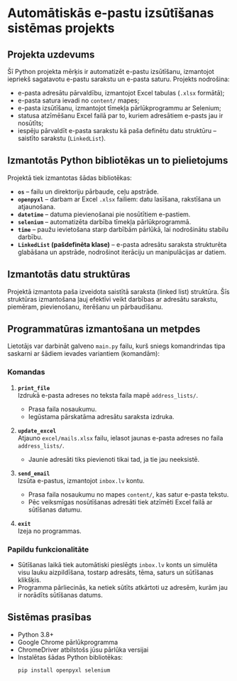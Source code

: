 # Automātiskās e-pastu izsūtīšanas sistēmas projekts

## Projekta uzdevums

Šī Python projekta mērķis ir automatizēt e-pastu izsūtīšanu, izmantojot iepriekš sagatavotu e-pastu sarakstu un e-pasta saturu. Projekts nodrošina:

- e-pasta adresātu pārvaldību, izmantojot Excel tabulas (`.xlsx` formātā);
- e-pasta satura ievadi no `content/` mapes;
- e-pasta izsūtīšanu, izmantojot tīmekļa pārlūkprogrammu ar Selenium;
- statusa atzīmēšanu Excel failā par to, kuriem adresātiem e-pasts jau ir nosūtīts;
- iespēju pārvaldīt e-pasta sarakstu kā paša definētu datu struktūru – saistīto sarakstu (`LinkedList`).

## Izmantotās Python bibliotēkas un to pielietojums

Projektā tiek izmantotas šādas bibliotēkas:

- **`os`** – failu un direktoriju pārbaude, ceļu apstrāde.
- **`openpyxl`** – darbam ar Excel `.xlsx` failiem: datu lasīšana, rakstīšana un atjaunošana.
- **`datetime`** – datuma pievienošanai pie nosūtītiem e-pastiem.
- **`selenium`** – automatizēta darbība tīmekļa pārlūkprogrammā.
- **`time`** – paužu ievietošana starp darbībām pārlūkā, lai nodrošinātu stabilu darbību.
- **`LinkedList` (pašdefinēta klase)** – e-pasta adresātu saraksta strukturēta glabāšana un apstrāde, nodrošinot iterāciju un manipulācijas ar datiem.

## Izmantotās datu struktūras

Projektā izmantota paša izveidota saistītā saraksta (linked list) struktūra.
Šīs struktūras izmantošana ļauj efektīvi veikt darbības ar adresātu sarakstu, piemēram, pievienošanu, iterēšanu un pārbaudīšanu.

## Programmatūras izmantošana un metpdes

Lietotājs var darbināt galveno `main.py` failu, kurš sniegs komandrindas tipa saskarni ar šādiem ievades variantiem (komandām):

### Komandas

1. **`print_file`**  
   Izdrukā e-pasta adreses no teksta faila mapē `address_lists/`.  
   - Prasa faila nosaukumu.  
   - Iegūstama pārskatāma adresātu saraksta izdruka.

2. **`update_excel`**  
   Atjauno `excel/mails.xlsx` failu, ielasot jaunas e-pasta adreses no faila `address_lists/`.  
   - Jaunie adresāti tiks pievienoti tikai tad, ja tie jau neeksistē.

3. **`send_email`**  
   Izsūta e-pastus, izmantojot `inbox.lv` kontu.  
   - Prasa faila nosaukumu no mapes `content/`, kas satur e-pasta tekstu.  
   - Pēc veiksmīgas nosūtīšanas adresāti tiek atzīmēti Excel failā ar sūtīšanas datumu.

4. **`exit`**  
   Izeja no programmas.

### Papildu funkcionalitāte

- Sūtīšanas laikā tiek automātiski pieslēgts `inbox.lv` konts un simulēta visu lauku aizpildīšana, tostarp adresāts, tēma, saturs un sūtīšanas klikšķis.
- Programma pārliecinās, ka netiek sūtīts atkārtoti uz adresēm, kurām jau ir norādīts sūtīšanas datums.

## Sistēmas prasības

- Python 3.8+
- Google Chrome pārlūkprogramma
- ChromeDriver atbilstošs jūsu pārlūka versijai
- Instalētas šādas Python bibliotēkas:
  ```bash
  pip install openpyxl selenium
  ```
